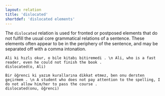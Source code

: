 ```yaml
---
layout: relation
title: 'dislocated'
shortdef: 'dislocated elements'
---
```


The `dislocated` relation is used for fronted or postposed elements that do not fulfill the usual core grammatical relations of a sentence.
These elements often appear to be in the periphery of the sentence,
and may be separated off with a comma intonation.

~~~ sdparse
Ali ki hızlı okur, o bile kitabı bitiremedi . \n Ali, who is a fast reader, even he could not finish the book .
dislocated(o, Ali)
~~~

~~~ sdparse
Bir öğrenci ki yazım kurallarına dikkat etmez, ben onu dersten geçirmem . \n A student who does not pay attention to the spelling, I do not allow him/her to pass the course .
dislocated(onu, öğrenci)
~~~
